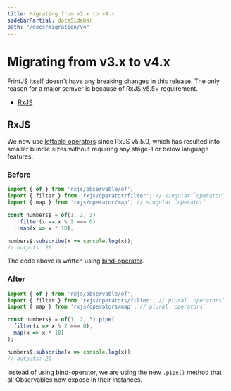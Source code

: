 ```yaml
---
title: Migrating from v3.x to v4.x
sidebarPartial: docsSidebar
path: "/docs/migration/v4"
---
```


# Migrating from v3.x to v4.x

FrintJS itself doesn't have any breaking changes in this release. The only reason for a major semver is because of RxJS v5.5+ requirement.

<!-- MarkdownTOC depth=1 autolink=true bracket=round -->

- [RxJS](#rxjs)

<!-- /MarkdownTOC -->

## RxJS

We now use [lettable operators](https://github.com/ReactiveX/rxjs/blob/master/doc/lettable-operators.md) since RxJS v5.5.0, which has resulted into smaller bundle sizes without requiring any stage-1 or below language features.

### Before

```js
import { of } from 'rxjs/observable/of';
import { filter } from 'rxjs/operator/filter'; // singular `operator`
import { map } from 'rxjs/operator/map'; // singular `operator`

const numbers$ = of(1, 2, 3)
  ::filter(x => x % 2 === 0)
  ::map(x => x * 10);

numbers$.subscribe(x => console.log(x));
// outputs: 20
```

The code above is written using [bind-operator](https://github.com/tc39/proposal-bind-operator).

### After

```js
import { of } from 'rxjs/observable/of';
import { filter } from 'rxjs/operators/filter'; // plural `operators`
import { map } from 'rxjs/operators/map'; // plural `operators`

const numbers$ = of(1, 2, 3).pipe(
  filter(x => x % 2 === 0),
  map(x => x * 10)
);

numbers$.subscribe(x => console.log(x));
// outputs: 20
```

Instead of using bind-operator, we are using the new `.pipe()` method that all Observables now expose in their instances.
